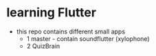 # learning Flutter 
 - this repo contains different small apps 
    - 1 master - contain soundflutter (xylophone)
    - 2 QuizBrain 

